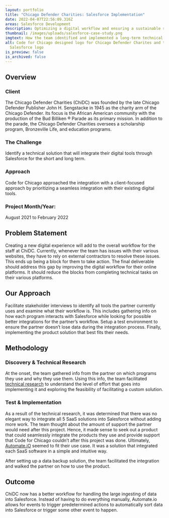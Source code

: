 ```yaml
---
layout: portfolio
title: "Chicago Defender Charities: Salesforce Implementation"
date: 2022-04-07T22:56:09.316Z
areas: Salesforce Development
description: Optimizing a digital workflow and ensuring a sustainable solution that scales.
thumbnail: /images/uploads/salesforce-case-study.png
imgtext: How the team identified and implemented a long-term technical solution
alt: Code for Chicago designed logo for Chicago Defender Charites and the
  Salesforce logo
is_preview: false
is_archived: false
---
```

## Overview

### Client

The Chicago Defender Charities (ChiDC) was founded by the late Chicago Defender Publisher John H. Sengstacke in 1945 as the charity arm of the Chicago Defender. Its focus is the African American community with the production of the Bud Billiken ® Parade as its primary mission. In addition to the parade, the Chicago Defender Charities oversees a scholarship program, Bronzeville Life, and education programs.

### The Challenge

Identify a technical solution that will integrate their digital tools through Salesforce for the short and long term.

### Approach

Code for Chicago approached the integration with a client-focused approach by prioritizing a seamless integration with their existing digital tools.

### **Project Month/Year:** 

August 2021 to February 2022

## Problem Statement

Creating a new digital experience will add to the overall workflow for the staff at ChiDC. Currently, whenever the team has issues with their various websites, they have to rely on external contractors to resolve these issues. This ends up being a block for them to take action.
The final deliverable should address this gap by improving the digital workflow for their online platforms. It should reduce the blocks from completing technical tasks on their various platforms.


## Our Approach

Facilitate stakeholder interviews to identify all tools the partner currently uses and examine what their workflow is.  This includes gathering info on how each program interacts with Salesforce while looking for possible better integrations for the partner’s workflow. Setup a test environment to ensure the partner doesn’t lose data during the integration process. Finally, implementing the product solution that best fits their needs.

## Methodology

### Discovery & Technical Research

At the onset, the team gathered info from the partner on which programs they use and why they use them. Using this info, the team facilitated [technical research](https://docs.google.com/document/d/1tpHw441MQrXGu7xnaho8f0IoMAC3yVlYT7AsfNXFZBA/edit?usp=sharing) to understand the level of effort that goes into implementing it and exploring the feasibility of facilitating a custom solution.

### Test & Implementation

As a result of the technical research, it was determined that there was no elegant way to integrate all 5 SaaS solutions into Salesforce without adding more work. The team thought about the amount of support the partner would need after this project. Hence, it made sense to seek out a product that could seamlessly integrate the products they use and provide support that Code for Chicago couldn’t after this project was done. Ultimately, [Automate.iO](https://automate.io/) seemed to fit their use case. It was a solution that integrated each SaaS software in a simple and intuitive way. 

After setting up a data backup solution, the team facilitated the integration and walked the partner on how to use the product.


## Outcome

ChiDC now has a better workflow for handling the large ingesting of data into Salesforce. Instead of having to do everything manually,  Automate.io allows for events to trigger predetermined actions to automatically sort data into Salesforce or trigger some other event to happen. 